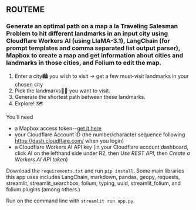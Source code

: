 ## ROUTEME

### Generate an optimal path on a map a la Traveling Salesman Problem to hit different landmarks in an input city using Cloudflare Workers AI (using LlaMA-3.1), LangChain (for prompt templates and comma separated list output parser), Mapbox to create a map and get information about cities and landmarks in those cities, and Folium to edit the map.    


1. Enter a city🏙️ you wish to visit
-> get a few must-visit landmarks in your chosen city
2. Pick the landmarks🌁🗽 you want to visit.
3. Generate the shortest path between these landmarks.
4. Explore! 🗺️

You'll need 
- a Mapbox access token--[get it here](https://docs.mapbox.com/help/getting-started/access-tokens/)
- your Cloudflare Account ID (the number/character sequence following https://dash.cloudflare.com/ when you login) 
- a Cloudflare Workers AI API key (in your Cloudflare account dashboard, click AI on the lefthand side under R2, then <em>Use REST API</em>, then <em>Create a Workers AI API token</em>)

Download the `requirements.txt` and run `pip install`. Some main libraries this app uses includes LangChain, markdown, pandas, geopy, requests, streamlit, streamlit_searchbox, folium, typing, uuid, streamlit_folium, and folium.plugins (among others.)

Run on the command line with `streamlit run app.py`. 
